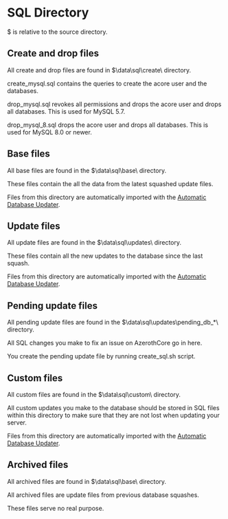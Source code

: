 # SQL Directory

$ is relative to the source directory.

## Create and drop files

All create and drop files are found in $\data\sql\create\ directory.

create_mysql.sql contains the queries to create the acore user and the databases.

drop_mysql.sql revokes all permissions and drops the acore user and drops all databases. This is used for MySQL 5.7.

drop_mysql_8.sql drops the acore user and drops all databases. This is used for MySQL 8.0 or newer.

## Base files

All base files are found in the $\data\sql\base\ directory.

These files contain the all the data from the latest squashed update files.

Files from this directory are automatically imported with the [Automatic Database Updater](database-installation#automatic-database-updater-default-recommended).

## Update files

All update files are found in the $\data\sql\updates\ directory.

These files contain all the new updates to the database since the last squash.

Files from this directory are automatically imported with the [Automatic Database Updater](database-installation#automatic-database-updater-default-recommended).

## Pending update files

All pending update files are found in the $\data\sql\updates\pending_db_*\ directory.

All SQL changes you make to fix an issue on AzerothCore go in here.

You create the pending update file by running create_sql.sh script.

## Custom files

All custom files are found in the $\data\sql\custom\ directory.

All custom updates you make to the database should be stored in SQL files within this directory to make sure that they are not lost when updating your server.

Files from this directory are automatically imported with the [Automatic Database Updater](database-installation#automatic-database-updater-default-recommended).

## Archived files

All archived files are found in $\data\sql\base\ directory.

All archived files are update files from previous database squashes.

These files serve no real purpose.
